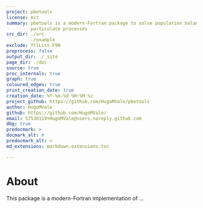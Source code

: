 ```yaml
---
project: pbetools
license: mit
summary: pbetools is a modern-Fortran package to solve population balance equations for 
         particulate processes
src_dir: ./src
         ./example
exclude: ftlList.F90
preprocess: false
output_dir: ./_site
page_dir: ./doc
source: true
proc_internals: true
graph: true
coloured_edges: true
print_creation_date: true
creation_date: %Y-%m-%d %H:%M %z
project_github: https://github.com/HugoMVale/pbetools
author: HugoMVale
github: https://github.com/HugoMVale/
email: 57530119+HugoMVale@users.noreply.github.com
dbg: true
predocmark: >
docmark_alt: #
predocmark_alt: <
md_extensions: markdown.extensions.toc

---
```


About
=====

This package is a modern-Fortran implementation of ...
